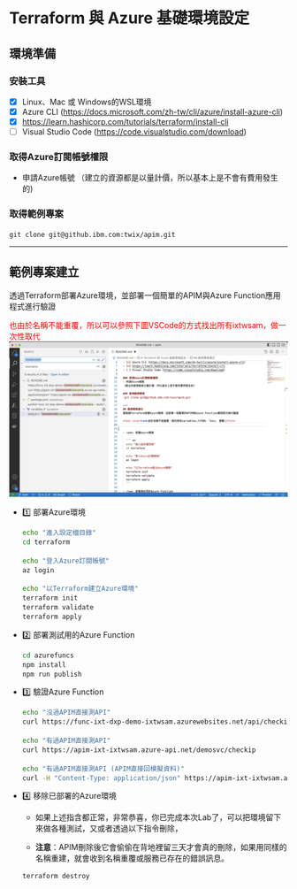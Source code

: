 # Terraform 與 Azure 基礎環境設定

## 環境準備 
### 安裝工具
- [x] Linux、Mac 或 Windows的WSL環境 
- [x] Azure CLI (https://docs.microsoft.com/zh-tw/cli/azure/install-azure-cli)
- [x] https://learn.hashicorp.com/tutorials/terraform/install-cli
- [ ] Visual Studio Code (https://code.visualstudio.com/download)

### 取得Azure訂閱帳號權限
- 申請Azure帳號
（建立的資源都是以量計價，所以基本上是不會有費用發生的)

### 取得範例專案
`git clone git@github.ibm.com:twix/apim.git`

---
## 範例專案建立
透過Terraform部署Azure環境，並部署一個簡單的APIM與Azure Function應用程式進行驗證

<font color=red>也由於名稱不能重覆，所以可以參照下圖VSCode的方式找出所有ixtwsam，做一次性取代</font>
![](doc/2022-12-28-09-50-46.png)

- :one: 部署Azure環境

  ``` sh
  echo "進入設定檔目錄"
  cd terraform

  echo "登入Azure訂閱帳號"
  az login 

  echo "以Terraform建立Azure環境"
  terraform init
  terraform validate
  terraform apply
  ```

- :two: 部署測試用的Azure Function
  ``` sh
  cd azurefuncs
  npm install
  npm run publish
  ```

- :three: 驗證Azure Function

  ``` sh
  echo "沒過APIM直接測API"
  curl https://func-ixt-dxp-demo-ixtwsam.azurewebsites.net/api/checkip
       
  echo "有過APIM直接測API"
  curl https://apim-ixt-ixtwsam.azure-api.net/demosvc/checkip
      
  echo "有過APIM直接測API (APIM直接回模擬資料)"
  curl -H "Content-Type: application/json" https://apim-ixt-ixtwsam.azure-api.net/demomock/mock

  ```



- :four: 移除已部署的Azure環境
  - 如果上述指含都正常，非常恭喜，你已完成本次Lab了，可以把環境留下來做各種測試，又或者透過以下指令刪除，
  
  - **注意**：APIM刪除後它會偷偷在背地裡留三天才會真的刪除，如果用同樣的名稱重建，就會收到名稱重覆或服務已存在的錯誤訊息。
  ``` sh
  terraform destroy
  ```

